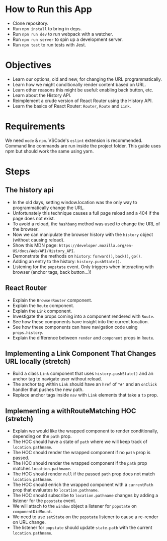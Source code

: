 # How to Run this App
  * Clone repository.
  * Run `npm install` to bring in deps.
  * Run `npm run dev` to run webpack with a watcher.
  * Run `npm run server` to spin up a development server.
  * Run `npm test` to run tests with Jest.

# Objectives
  * Learn our options, old and new, for changing the URL programmatically.
  * Learn how we might conditionally render content based on URL.
  * Learn other reasons this might be useful: enabling back button, etc.
  * Learn about the History API.
  * Reimplement a crude version of React Router using the History API.
  * Learn the basics of React Router: `Router`, `Route` and `Link`.

# Requirements
We need `node` & `npm`. VSCode's `eslint` extension is recommended. Command line commands are run inside the project folder. This guide uses npm but should work the same using yarn.

# Steps

## The history api
  * In the old days, setting window.location was the only way to programmatically change the URL.
  * Unfortunately this technique causes a full page reload and a 404 if the page does not exist.
  * To avoid a reload, the `hashbang` method was used to change the URL of the browser.
  * Now we can manipulate the browser history with the `history` object (without causing reload).
  * Show this MDN page: `https://developer.mozilla.org/en-US/docs/Web/API/History_API`.
  * Demonstrate the methods on `history`: `forward()`, `back()`, `go()`.
  * Adding an entry to the history: `history.pushState()`.
  * Listening for the `popstate` event. Only triggers when interacting with browser (anchor tags, back button...)!

## React Router
  * Explain the `BrowserRouter` component.
  * Explain the `Route` component.
  * Explain the `Link` component.
  * Investigate the props coming into a component rendered with `Route`.
  * See how these components have insight into the current location.
  * See how these components can have navigation code using `props.history`.
  * Explain the difference between `render` and `component` props in `Route`.

## Implementing a Link Component That Changes URL locally (stretch)
  * Build a class `Link` component that uses `history.pushState()` and an anchor tag to navigate user without reload.
  * The anchor tag within `Link` should have an `href` of `"#"` and an `onClick` handler that pushes the new path.
  * Replace anchor tags inside `nav` with `Link` elements that take a `to` prop.

## Implementing a withRouteMatching HOC (stretch)
  * Explain we would like the wrapped component to render conditionally, depending on the `path` prop.
  * The HOC should have a state of `path` where we will keep track of `location.pathname`.
  * The HOC should render the wrapped component if no `path` prop is passed.
  * The HOC should render the wrapped component if the `path` prop matches `location.pathname`.
  * The HOC should render `null` if the passed `path` prop does not match `location.pathname`.
  * The HOC should enrich the wrapped component with a `currentPath` prop that evaluates to `location.pathname`.
  * The HOC should subscribe to `location.pathname` changes by adding a listener for the `popstate` event.
  * We will attach to the `window` object a listener for `popstate` on `componentDidMount`.
  * We need to use `setState` on the `popstate` listener to cause a re-render on URL change.
  * The listener for `popstate` should update `state.path` with the current `location.pathname`.
